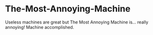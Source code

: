 # The-Most-Annoying-Machine
Useless machines are great but The Most Annoying Machine is... really annoying! Machine accomplished.
